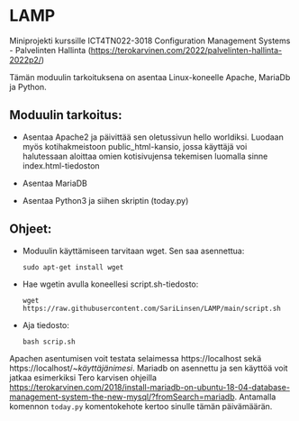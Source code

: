 # LAMP
Miniprojekti kurssille ICT4TN022-3018 Configuration Management Systems - Palvelinten Hallinta (https://terokarvinen.com/2022/palvelinten-hallinta-2022p2/)

Tämän moduulin tarkoituksena on asentaa Linux-koneelle Apache, MariaDb ja Python.

## Moduulin tarkoitus:

- Asentaa Apache2 ja päivittää sen oletussivun hello worldiksi. Luodaan myös kotihakmeistoon public_html-kansio, jossa käyttäjä voi halutessaan aloittaa omien kotisivujensa tekemisen luomalla sinne index.html-tiedoston

- Asentaa MariaDB

- Asentaa Python3 ja siihen skriptin (today.py)

## Ohjeet:

- Moduulin käyttämiseen tarvitaan wget. Sen saa asennettua:
  
      sudo apt-get install wget
          
- Hae wgetin avulla koneellesi script.sh-tiedosto:

      wget https://raw.githubusercontent.com/SariLinsen/LAMP/main/script.sh
      
- Aja tiedosto:

      bash scrip.sh
      
      
Apachen asentumisen voit testata selaimessa https://localhost sekä https://localhost/~*käyttäjänimesi*. Mariadb on asennettu ja sen käyttöä voit jatkaa esimerkiksi Tero karvisen ohjeilla https://terokarvinen.com/2018/install-mariadb-on-ubuntu-18-04-database-management-system-the-new-mysql/?fromSearch=mariadb. Antamalla komennon `today.py` komentokehote kertoo sinulle tämän päivämäärän. 
